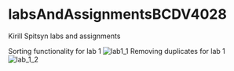 # labsAndAssignmentsBCDV4028

Kirill Spitsyn labs and assignments

Sorting functionality for lab 1
![lab1_1](https://github.com/KirillSpitsyn/labsAndAssignmentsBCDV4028/assets/72778161/c26047ee-d935-4b24-9f65-12279ac26cce)
Removing duplicates for lab 1
![lab_1_2](https://github.com/KirillSpitsyn/labsAndAssignmentsBCDV4028/assets/72778161/dff6678c-a06b-4e29-ab6c-1fe56d7a5b62)


